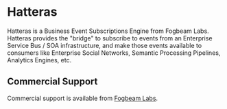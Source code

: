 Hatteras
========

Hatteras is a Business Event Subscriptions Engine from Fogbeam Labs. Hatteras provides the "bridge" to subscribe to
events from an Enterprise Service Bus / SOA infrastructure, and make those events available to consumers like
Enterprise Social Networks, Semantic Processing Pipelines, Analytics Engines, etc.


Commercial Support
------------------

Commercial support is available from [Fogbeam Labs](http://www.fogbeam.com).  
